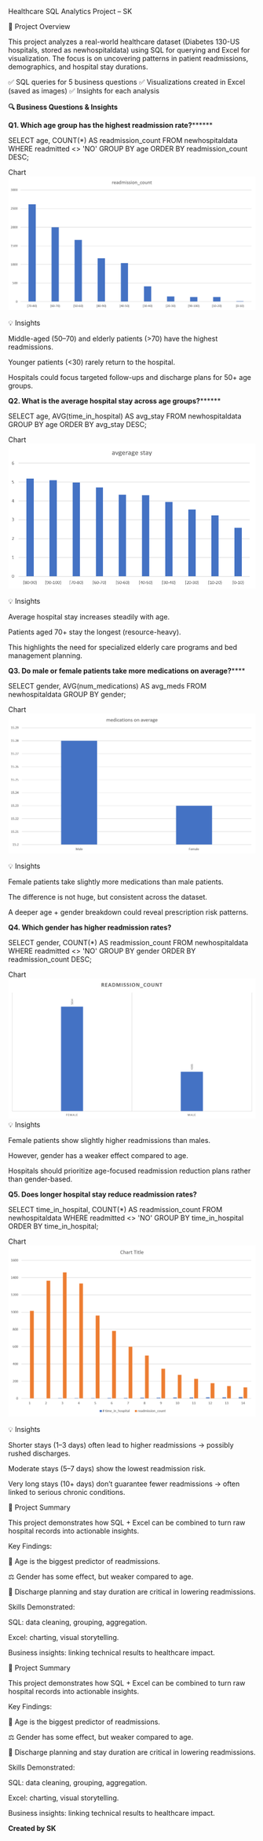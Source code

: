 Healthcare SQL Analytics Project – SK

📌 Project Overview

This project analyzes a real-world healthcare dataset (Diabetes 130-US hospitals, stored as newhospitaldata) using SQL for querying and Excel for visualization.
The focus is on uncovering patterns in patient readmissions, demographics, and hospital stay durations.




✅ SQL queries for 5 business questions
✅ Visualizations created in Excel (saved as images)
✅ Insights for each analysis



**🔍 Business Questions & Insights**



**Q1. Which age group has the highest readmission rate?********

SELECT age, COUNT(*) AS readmission_count
FROM newhospitaldata
WHERE readmitted <> 'NO'
GROUP BY age
ORDER BY readmission_count DESC;


Chart
![Q1 Chart](Picture1.png)

💡 Insights

Middle-aged (50–70) and elderly patients (>70) have the highest readmissions.

Younger patients (<30) rarely return to the hospital.

Hospitals could focus targeted follow-ups and discharge plans for 50+ age groups.


**Q2. What is the average hospital stay across age groups?********

SELECT age, AVG(time_in_hospital) AS avg_stay
FROM newhospitaldata
GROUP BY age
ORDER BY avg_stay DESC;


Chart
![Q2 Chart](Picture2.png)

💡 Insights

Average hospital stay increases steadily with age.

Patients aged 70+ stay the longest (resource-heavy).

This highlights the need for specialized elderly care programs and bed management planning.



****Q3. Do male or female patients take more medications on average?********

SELECT gender, AVG(num_medications) AS avg_meds
FROM newhospitaldata
GROUP BY gender;

Chart
![Q3 Chart](Picture3.png)

💡 Insights

Female patients take slightly more medications than male patients.

The difference is not huge, but consistent across the dataset.

A deeper age + gender breakdown could reveal prescription risk patterns.



**Q4. Which gender has higher readmission rates?**

SELECT gender, COUNT(*) AS readmission_count
FROM newhospitaldata
WHERE readmitted <> 'NO'
GROUP BY gender
ORDER BY readmission_count DESC;


Chart
![Q4 Chart](Picture4.png)
💡 Insights

Female patients show slightly higher readmissions than males.

However, gender has a weaker effect compared to age.

Hospitals should prioritize age-focused readmission reduction plans rather than gender-based.


**Q5. Does longer hospital stay reduce readmission rates?**

SELECT time_in_hospital, COUNT(*) AS readmission_count
FROM newhospitaldata
WHERE readmitted <> 'NO'
GROUP BY time_in_hospital
ORDER BY time_in_hospital;


Chart
![Q5 Chart](Picture5.png)


💡 Insights

Shorter stays (1–3 days) often lead to higher readmissions → possibly rushed discharges.

Moderate stays (5–7 days) show the lowest readmission risk.

Very long stays (10+ days) don’t guarantee fewer readmissions → often linked to serious chronic conditions.


📌 Project Summary

This project demonstrates how SQL + Excel can be combined to turn raw hospital records into actionable insights.

Key Findings:

👵 Age is the biggest predictor of readmissions.

⚖️ Gender has some effect, but weaker compared to age.

🏥 Discharge planning and stay duration are critical in lowering readmissions.

Skills Demonstrated:

SQL: data cleaning, grouping, aggregation.

Excel: charting, visual storytelling.

Business insights: linking technical results to healthcare impact.

📌 Project Summary

This project demonstrates how SQL + Excel can be combined to turn raw hospital records into actionable insights.

Key Findings:

👵 Age is the biggest predictor of readmissions.

⚖️ Gender has some effect, but weaker compared to age.

🏥 Discharge planning and stay duration are critical in lowering readmissions.

Skills Demonstrated:

SQL: data cleaning, grouping, aggregation.

Excel: charting, visual storytelling.

Business insights: linking technical results to healthcare impact.


**Created by SK**
